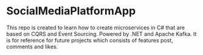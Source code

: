# SocialMediaPlatformApp
This repo is created to learn how to create microservices in C# that are based on CQRS and Event Sourcing. Powered by .NET and Apache Kafka. It is for reference for future projects which consists of features post, comments and likes.
